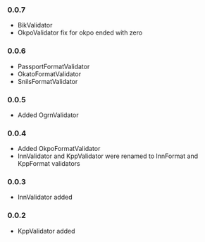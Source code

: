 ### 0.0.7

* BikValidator
* OkpoValidator fix for okpo ended with zero

### 0.0.6

* PassportFormatValidator
* OkatoFormatValidator
* SnilsFormatValidator

### 0.0.5

* Added OgrnValidator

### 0.0.4

* Added OkpoFormatValidator
* InnValidator and KppValidator were renamed to InnFormat and KppFormat validators

### 0.0.3

* InnValidator added

### 0.0.2

* KppValidator added
